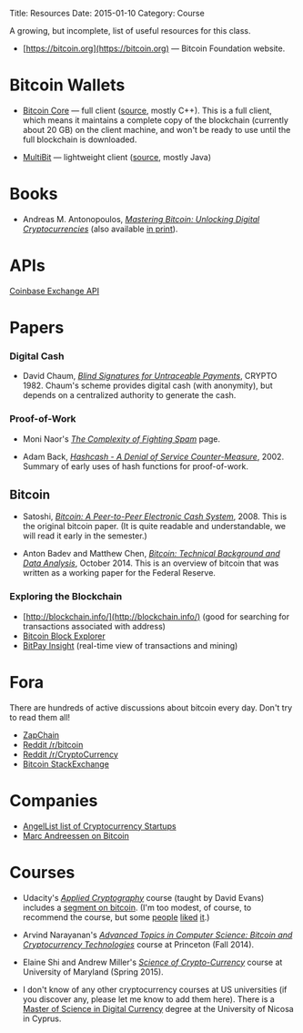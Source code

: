 Title: Resources
Date: 2015-01-10
Category: Course

A growing, but incomplete, list of useful resources for this class.

- [https://bitcoin.org](https://bitcoin.org) &mdash; Bitcoin Foundation website.

# Bitcoin Wallets

- [Bitcoin Core](https://bitcoin.org/en/download) &mdash; full client
  ([source](https://github.com/bitcoin/bitcoin/tree/master/src), mostly
  C++).  This is a full client, which means it maintains a complete copy
  of the blockchain (currently about 20 GB) on the client machine, and
  won't be ready to use until the full blockchain is downloaded.

- [MultiBit](https://multibit.org/) &mdash; lightweight client
  ([source](https://github.com/jim618/multibit), mostly Java)

# Books

- Andreas M. Antonopoulos, [_Mastering Bitcoin: Unlocking Digital
Cryptocurrencies_](https://github.com/aantonop/bitcoinbook) (also
available [in
print](http://www.amazon.com/Mastering-Bitcoin-Unlocking-Digital-Crypto-Currencies/dp/1449374042)).  

# APIs

[Coinbase Exchange API](https://docs.exchange.coinbase.com/#api)

# Papers

### Digital Cash

- David Chaum, [_Blind Signatures for Untraceable
  Payments_](|filename|../readings/Chaum-blind-signatures.PDF), CRYPTO
  1982.  Chaum's scheme provides digital cash (with anonymity), but
  depends on a centralized authority to generate the cash.

### Proof-of-Work

- Moni Naor's [_The Complexity of Fighting Spam_](http://www.wisdom.weizmann.ac.il/~naor/PAPERS/spam.html) page.

- Adam Back, [_Hashcash - A Denial of Service Counter-Measure_](|filename|../readings/hashcash.pdf), 2002.  Summary
  of early uses of hash functions for proof-of-work.

## Bitcoin

- Satoshi, [_Bitcoin: A Peer-to-Peer Electronic Cash
  System_](https://bitcoin.org/bitcoin.pdf), 2008.  This is the original
  bitcoin paper.  (It is quite readable and understandable, we will read
  it early in the semester.)

- Anton Badev and Matthew Chen, [_Bitcoin: Technical Background and Data
  Analysis_](|filename|../readings/fedreserve.pdf), October 2014.  This
  is an overview of bitcoin that was written as a working paper for the
  Federal Reserve.

### Exploring the Blockchain

- [http://blockchain.info/](http://blockchain.info/) (good for searching for transactions associated with address)
- [Bitcoin Block Explorer](http://blockexplorer.com/)
- [BitPay Insight](https://insight.bitpay.com/) (real-time view of transactions and mining)

# Fora

There are hundreds of active discussions about bitcoin every day.  Don't try to read them all!

- [ZapChain](https://www.zapchain.com/) 
- [Reddit /r/bitcoin](http://reddit.com/r/bitcoin)
- [Reddit /r/CryptoCurrency](http://www.reddit.com/r/CryptoCurrency)
- [Bitcoin StackExchange](http://bitcoin.stackexchange.com/)

# Companies

- [AngelList list of Cryptocurrency Startups](https://angel.co/cryptocurrency-2)
- [Marc Andreessen on Bitcoin](http://a16z.com/tag/bitcoin/)

# Courses

- Udacity's [_Applied
  Cryptography_](https://www.udacity.com/course/cs387) course (taught by
  David Evans) includes a [segment on
  bitcoin](https://www.udacity.com/course/viewer#!/c-cs387/l-48702485/e-48717425/m-48736017).
  (I'm too modest, of course, to recommend the course, but some
  [people](http://www.informationweek.com/strategic-cio/team-building-and-staffing/5-online-classes-to-pump-up-it-careers/d/d-id/898915)
  [liked](https://news.ycombinator.com/item?id=4139846)
  [it](http://bryanpendleton.blogspot.com/2012/05/comparing-coursera-and-udacity.html).)

- Arvind Narayanan's [_Advanced Topics in Computer Science: 
Bitcoin and Cryptocurrency
Technologies_](http://randomwalker.info/teaching/fall-2014-bitcoin/)
course at Princeton (Fall 2014).

- Elaine Shi and Andrew Miller's [_Science of
  Crypto-Currency_](http://www.cs.umd.edu/~elaine/teaching/cryptocurrency/cryptocurrency.html)
  course at University of Maryland (Spring 2015).

- I don't know of any other cryptocurrency courses at US universities
  (if you discover any, please let me know to add them here).  There is
  a [Master of Science in Digital
  Currency](http://digitalcurrency.unic.ac.cy/about-the-program) degree
  at the University of Nicosa in Cyprus.

